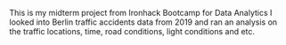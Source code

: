 This is my midterm project from Ironhack Bootcamp for Data Analytics
I looked into Berlin traffic accidents data from 2019 and ran an analysis on the traffic locations, time, road conditions, light conditions and etc. 
